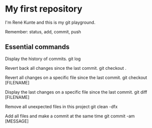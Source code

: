 # My first repository 
I'm René Kunte and this is my git playground.

Remember: status, add, commit, push

## Essential commands
Display the history of commits.
    git log

Revert back all changes since the last commit.
    git checkout .

Revert all changes on a specific file since the last commit.
    git checkout [FILENAME]

Display the last changes on a specific file since the last commit.
    git diff [FILENAME]

Remove all unexpected files in this project
    git clean -dfx

Add all files and make a commit at the same time
    git commit -am [MESSAGE]